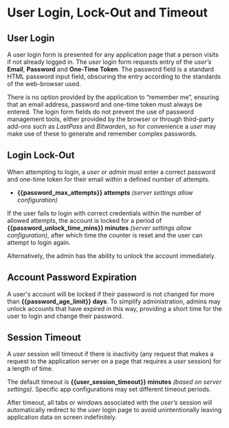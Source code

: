# User Login, Lock-Out and Timeout

## User Login

A user login form is presented for any application page that a person visits if not already logged in. The _user_ login form requests entry of the _user’s_ **Email**, **Password** and **One-Time Token**. The password field is a standard HTML password input field, obscuring the entry according to the standards of the web-browser used.

There is no option provided by the application to “remember me”, ensuring that an email address, password and one-time token must always be entered. The login form fields do not prevent the use of password management tools, either provided by the browser or through third-party add-ons such as _LastPass_ and _Bitwarden_, so for convenience a _user_ may make use of these to generate and remember complex passwords.

## Login Lock-Out

When attempting to login, a _user_ or _admin_ must enter a correct password and one-time token for their email within a defined number of attempts.

* **{{password_max_attempts}} attempts**  _(server settings allow configuration)_

If the user fails to login with correct credentials within the number of allowed attempts, the account is locked for a period of **{{password_unlock_time_mins}} minutes**
_(server settings allow configuration)_, after which time the counter is reset and the user can attempt to login again.

Alternatively, the admin has the ability to unlock the account immediately.

## Account Password Expiration

A user's account will be locked if their password is not changed for more than **{{password_age_limit}} days**. To simplify administration, admins may unlock accounts that have expired in this way, providing a short time for the user to login and change their password.

## Session Timeout

A _user_ session will timeout if there is inactivity (any request that makes a request to the application server on a page that requires a _user_ session) for a length of time.

The default timeout is **{{user_session_timeout}} minutes** _(based on server settings)_. Specific app configurations may set different timeout periods.

After timeout, all tabs or windows associated with the _user’s_ session will automatically redirect to the _user_ login page to avoid unintentionally leaving application data on screen indefinitely.
